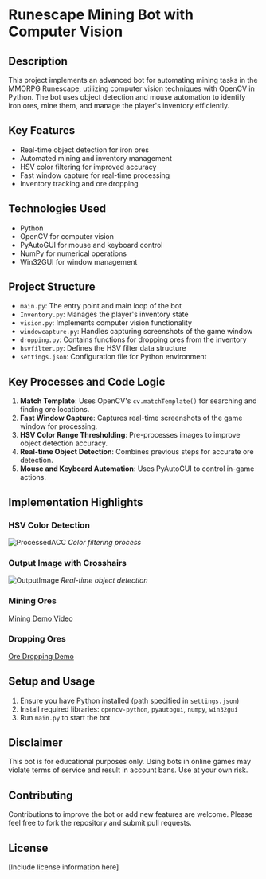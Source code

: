# Runescape Mining Bot with Computer Vision

## Description

This project implements an advanced bot for automating mining tasks in the MMORPG Runescape, utilizing computer vision techniques with OpenCV in Python. The bot uses object detection and mouse automation to identify iron ores, mine them, and manage the player's inventory efficiently.

## Key Features

- Real-time object detection for iron ores
- Automated mining and inventory management
- HSV color filtering for improved accuracy
- Fast window capture for real-time processing
- Inventory tracking and ore dropping

## Technologies Used

- Python
- OpenCV for computer vision
- PyAutoGUI for mouse and keyboard control
- NumPy for numerical operations
- Win32GUI for window management

## Project Structure

- `main.py`: The entry point and main loop of the bot
- `Inventory.py`: Manages the player's inventory state
- `vision.py`: Implements computer vision functionality
- `windowcapture.py`: Handles capturing screenshots of the game window
- `dropping.py`: Contains functions for dropping ores from the inventory
- `hsvfilter.py`: Defines the HSV filter data structure
- `settings.json`: Configuration file for Python environment

## Key Processes and Code Logic

1. **Match Template**: Uses OpenCV's `cv.matchTemplate()` for searching and finding ore locations.
2. **Fast Window Capture**: Captures real-time screenshots of the game window for processing.
3. **HSV Color Range Thresholding**: Pre-processes images to improve object detection accuracy.
4. **Real-time Object Detection**: Combines previous steps for accurate ore detection.
5. **Mouse and Keyboard Automation**: Uses PyAutoGUI to control in-game actions.

## Implementation Highlights

### HSV Color Detection
![ProcessedACC](https://user-images.githubusercontent.com/72145252/130072585-03fc2d02-fd88-4109-9e81-0772c50ed588.png)
*Color filtering process*

### Output Image with Crosshairs
![OutputImage](https://user-images.githubusercontent.com/72145252/130072823-2dbd2840-cd63-41bc-94f2-c928528c0d5d.png)
*Real-time object detection*

### Mining Ores
[Mining Demo Video](https://user-images.githubusercontent.com/72145252/130077310-71b7c029-6cb8-4a08-99ee-27e1e661c5f6.mp4)

### Dropping Ores
[Ore Dropping Demo](https://user-images.githubusercontent.com/72145252/129974088-b1c096cf-862a-4c4a-93ca-c7762e307e2c.mp4)

## Setup and Usage

1. Ensure you have Python installed (path specified in `settings.json`)
2. Install required libraries: `opencv-python`, `pyautogui`, `numpy`, `win32gui`
3. Run `main.py` to start the bot

## Disclaimer

This bot is for educational purposes only. Using bots in online games may violate terms of service and result in account bans. Use at your own risk.

## Contributing

Contributions to improve the bot or add new features are welcome. Please feel free to fork the repository and submit pull requests.

## License

[Include license information here]
